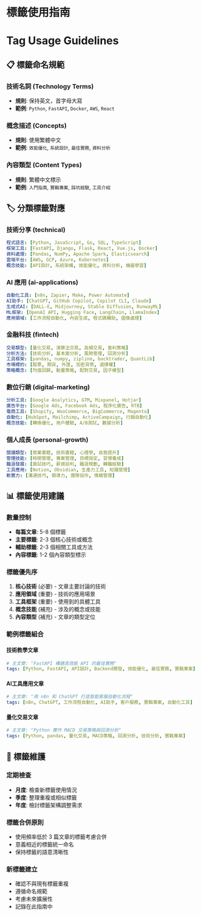 # 標籤使用指南
# Tag Usage Guidelines

## 📋 標籤命名規範

### 技術名詞 (Technology Terms)
- **規則**: 保持英文，首字母大寫
- **範例**: `Python`, `FastAPI`, `Docker`, `AWS`, `React`

### 概念描述 (Concepts) 
- **規則**: 使用繁體中文
- **範例**: `效能優化`, `系統設計`, `最佳實務`, `資料分析`

### 內容類型 (Content Types)
- **規則**: 繁體中文標示
- **範例**: `入門指南`, `實戰專案`, `踩坑經驗`, `工具介紹`

## 🏷️ 分類標籤對應

### 技術分享 (technical)
```yaml
程式語言: [Python, JavaScript, Go, SQL, TypeScript]
框架工具: [FastAPI, Django, Flask, React, Vue.js, Docker]
資料處理: [Pandas, NumPy, Apache Spark, Elasticsearch]
雲端平台: [AWS, GCP, Azure, Kubernetes]
概念技能: [API設計, 系統架構, 效能優化, 資料分析, 機器學習]
```

### AI 應用 (ai-applications)  
```yaml
自動化工具: [n8n, Zapier, Make, Power Automate]
AI助手: [ChatGPT, GitHub Copilot, Copilot CLI, Claude]
生成式AI: [DALL-E, Midjourney, Stable Diffusion, RunwayML]
ML框架: [OpenAI API, Hugging Face, LangChain, LlamaIndex]
應用領域: [工作流程自動化, 內容生成, 程式碼輔助, 圖像處理]
```

### 金融科技 (fintech)
```yaml
交易類型: [量化交易, 演算法交易, 高頻交易, 套利策略]
分析方法: [技術分析, 基本面分析, 風險管理, 回測分析]
工具框架: [pandas, numpy, zipline, backtrader, QuantLib]
市場標的: [股票, 期貨, 外匯, 加密貨幣, 選擇權]
策略概念: [均值回歸, 動量策略, 配對交易, 因子模型]
```

### 數位行銷 (digital-marketing)
```yaml
分析工具: [Google Analytics, GTM, Mixpanel, Hotjar]
廣告平台: [Google Ads, Facebook Ads, 程序化廣告, RTB]
電商工具: [Shopify, WooCommerce, BigCommerce, Magento]
自動化: [HubSpot, Mailchimp, ActiveCampaign, 行銷自動化]
概念技能: [轉換優化, 用戶體驗, A/B測試, 數據分析]
```

### 個人成長 (personal-growth)
```yaml
閱讀類型: [商業書籍, 技術書籍, 心理學, 自我提升]
管理技能: [時間管理, 專案管理, 目標設定, 習慣養成]
職涯發展: [面試技巧, 薪資談判, 職涯規劃, 轉職經驗]
工具應用: [Notion, Obsidian, 生產力工具, 知識管理]
軟實力: [溝通技巧, 領導力, 團隊協作, 情緒管理]
```

## 📊 標籤使用建議

### 數量控制
- **每篇文章**: 5-8 個標籤
- **主要標籤**: 2-3 個核心技術或概念
- **輔助標籤**: 2-3 個相關工具或方法
- **內容標籤**: 1-2 個內容類型標示

### 標籤優先序
1. **核心技術** (必要) - 文章主要討論的技術
2. **應用領域** (重要) - 技術的應用場景
3. **工具框架** (重要) - 使用到的具體工具
4. **概念技能** (補充) - 涉及的概念或技能
5. **內容類型** (補充) - 文章的類型定位

### 範例標籤組合

#### 技術教學文章
```yaml
# 主文章: "FastAPI 構建高效能 API 的最佳實務"
tags: [Python, FastAPI, API設計, Backend開發, 效能優化, 最佳實務, 實戰專案]
```

#### AI工具應用文章  
```yaml
# 主文章: "用 n8n 和 ChatGPT 打造智能客服自動化流程"
tags: [n8n, ChatGPT, 工作流程自動化, AI助手, 客戶服務, 實戰專案, 自動化工具]
```

#### 量化交易文章
```yaml
# 主文章: "Python 實作 MACD 交易策略與回測分析"  
tags: [Python, pandas, 量化交易, MACD策略, 回測分析, 技術分析, 實戰專案]
```

## 🔄 標籤維護

### 定期檢查
- **月度**: 檢查新標籤使用情況
- **季度**: 整理重複或相似標籤  
- **年度**: 檢討標籤架構調整需求

### 標籤合併原則
- 使用頻率低於 3 篇文章的標籤考慮合併
- 意義相近的標籤統一命名
- 保持標籤的語意清晰性

### 新標籤建立
- 確認不與現有標籤重複
- 遵循命名規範
- 考慮未來擴展性
- 記錄在此指南中